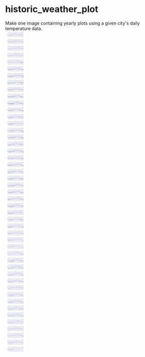 # historic_weather_plot
Make one image containing yearly plots using a given city's daily temperature data.  
![final_img](final_plots/final.png)
